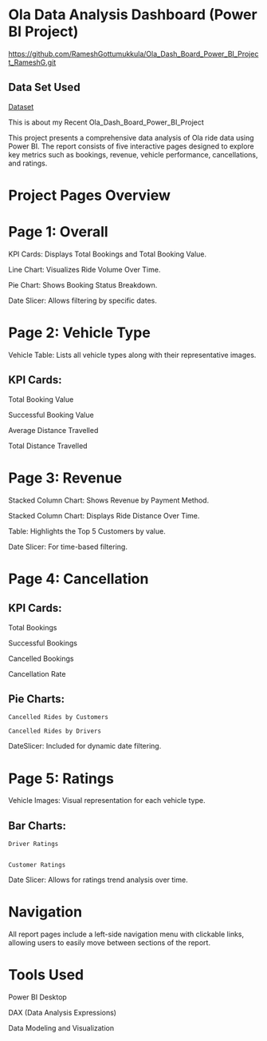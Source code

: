 # Ola Data Analysis Dashboard (Power BI Project)
https://github.com/RameshGottumukkula/Ola_Dash_Board_Power_BI_Project_RameshG.git

## Data Set Used

<a href="https://github.com/RameshGottumukkula/Ola_Dash_Board_Power_BI_Project_RameshG/blob/main/Bookings-100000-Rows.xlsx">Dataset</a>

This is about my Recent Ola_Dash_Board_Power_BI_Project

This project presents a comprehensive data analysis of Ola ride data using Power BI. The report consists of five interactive pages designed to explore key metrics such as bookings, revenue, vehicle performance, cancellations, and ratings.

# Project Pages Overview

# Page 1: Overall

KPI Cards: Displays Total Bookings and Total Booking Value.

Line Chart: Visualizes Ride Volume Over Time.

Pie Chart: Shows Booking Status Breakdown.

Date Slicer: Allows filtering by specific dates.

# Page 2: Vehicle Type

Vehicle Table: Lists all vehicle types along with their representative images.

## KPI Cards:

Total Booking Value

Successful Booking Value

Average Distance Travelled

Total Distance Travelled

# Page 3: Revenue

Stacked Column Chart: Shows Revenue by Payment Method.

Stacked Column Chart: Displays Ride Distance Over Time.

Table: Highlights the Top 5 Customers by value.

Date Slicer: For time-based filtering.

# Page 4: Cancellation

## KPI Cards:

  Total Bookings
  
  Successful Bookings
  
  Cancelled Bookings
  
  Cancellation Rate

## Pie Charts:

    Cancelled Rides by Customers
    
    Cancelled Rides by Drivers

DateSlicer: Included for dynamic date filtering.

# Page 5: Ratings

  Vehicle Images: Visual representation for each vehicle type.
  
  ## Bar Charts:
  
    Driver Ratings
    
    
    Customer Ratings
  
  Date Slicer: Allows for ratings trend analysis over time.

# Navigation
  
  All report pages include a left-side navigation menu with clickable links, allowing users to easily move between sections of the report.

# Tools Used
  
  Power BI Desktop
  
  DAX (Data Analysis Expressions)
  
  Data Modeling and Visualization
